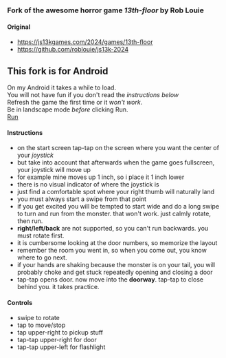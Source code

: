 ### Fork of the awesome horror game *13th-floor* by Rob Louie
#### Original
- https://js13kgames.com/2024/games/13th-floor
- https://github.com/roblouie/js13k-2024


## This fork is for Android

On my Android it takes a while to load.  
You will not have fun if you don't read the *instructions below*  
Refresh the game the first time or it *won't work*.  
Be in landscape mode *before* clicking Run.  
[Run](https://bacionejs.github.io/rob/mobile.html)  



#### Instructions
- on the start screen tap-tap on the screen where you want the center of your *joystick*
- but take into account that afterwards when the game goes fullscreen, your joystick will move up
- for example mine moves up 1 inch, so i place it 1 inch lower
- there is no visual indicator of where the joystick is
- just find a comfortable spot where your right thumb will naturally land
- you must always start a swipe from that point
- if you get excited you will be tempted to start wide and do a long swipe to turn and run from the monster. that won't work. just calmly rotate, then run.
- **right/left/back** are not supported, so you can't run backwards. you must rotate first.
- it is cumbersome looking at the door numbers, so memorize the layout
- remember the room you went in, so when you come out, you know where to go next.
- if your hands are shaking because the monster is on your tail, you will probably choke and get stuck repeatedly opening and closing a door
- tap-tap opens door. now move into the **doorway**. tap-tap to close behind you. it takes practice.

#### Controls
- swipe to rotate
- tap to move/stop
- tap     upper-right to pickup stuff
- tap-tap upper-right for door
- tap-tap upper-left for flashlight 
